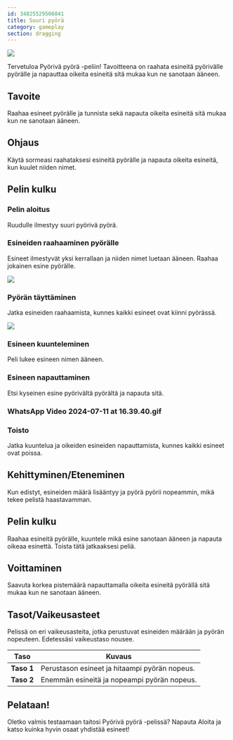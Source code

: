 ```yaml
---
id: 34825529506841
title: Suuri pyörä
category: gameplay
section: dragging
---
```

![](https://help.studycat.com/hc/article_attachments/34931476777625)

Tervetuloa Pyörivä pyörä -peliin! Tavoitteena on raahata esineitä pyörivälle pyörälle ja napauttaa oikeita esineitä sitä mukaa kun ne sanotaan ääneen.

## Tavoite

Raahaa esineet pyörälle ja tunnista sekä napauta oikeita esineitä sitä mukaa kun ne sanotaan ääneen.

## Ohjaus

Käytä sormeasi raahataksesi esineitä pyörälle ja napauta oikeita esineitä, kun kuulet niiden nimet.

## Pelin kulku

### Pelin aloitus

Ruudulle ilmestyy suuri pyörivä pyörä.

### Esineiden raahaaminen pyörälle 

Esineet ilmestyvät yksi kerrallaan ja niiden nimet luetaan ääneen. Raahaa jokainen esine pyörälle.

![](https://help.studycat.com/hc/article_attachments/34932060072217)

### Pyörän täyttäminen

Jatka esineiden raahaamista, kunnes kaikki esineet ovat kiinni pyörässä.

![](https://help.studycat.com/hc/article_attachments/34825529495577)

### Esineen kuunteleminen

Peli lukee esineen nimen ääneen.

### Esineen napauttaminen

Etsi kyseinen esine pyörivältä pyörältä ja napauta sitä.

### WhatsApp Video 2024-07-11 at 16.39.40.gif

### Toisto

Jatka kuuntelua ja oikeiden esineiden napauttamista, kunnes kaikki esineet ovat poissa.

## Kehittyminen/Eteneminen

Kun edistyt, esineiden määrä lisääntyy ja pyörä pyörii nopeammin, mikä tekee pelistä haastavamman.

## Pelin kulku

Raahaa esineitä pyörälle, kuuntele mikä esine sanotaan ääneen ja napauta oikeaa esinettä. Toista tätä jatkaaksesi peliä.

## Voittaminen

Saavuta korkea pistemäärä napauttamalla oikeita esineitä pyörällä sitä mukaa kun ne sanotaan ääneen.

## Tasot/Vaikeusasteet

Pelissä on eri vaikeusasteita, jotka perustuvat esineiden määrään ja pyörän nopeuteen. Edetessäsi vaikeustaso nousee.

| Taso | Kuvaus |
| --- | --- |
| **Taso&nbsp;1** | Perustason esineet ja hitaampi pyörän nopeus. |
| **Taso&nbsp;2** | Enemmän esineitä ja nopeampi pyörän nopeus. |

## Pelataan!

Oletko valmis testaamaan taitosi Pyörivä pyörä -pelissä? Napauta Aloita ja katso kuinka hyvin osaat yhdistää esineet!

